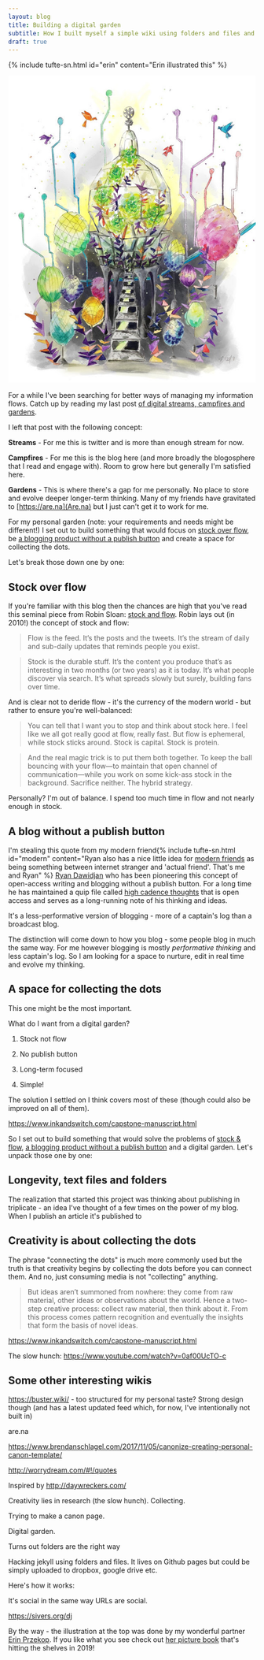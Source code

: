 ```yaml
---
layout: blog
title: Building a digital garden
subtitle: How I built myself a simple wiki using folders and files and published via Jekyll
draft: true
---
```


{% include tufte-sn.html id="erin" content="Erin illustrated this" %}

![](/images/digital-garden-cleaned.jpg)

For a while I've been searching for better ways of managing my information flows. Catch up by reading my last post [of digital streams, campfires and gardens](https://tomcritchlow.com/2018/10/10/of-gardens-and-wikis/).

I left that post with the following concept:

**Streams** - For me this is twitter and is more than enough stream for now.

**Campfires** - For me this is the blog here (and more broadly the blogosphere that I read and engage with). Room to grow here but generally I'm satisfied here.

**Gardens** - This is where there's a gap for me personally. No place to store and evolve deeper longer-term thinking. Many of my friends have gravitated to [https://are.na](Are.na) but I just can't get it to work for me.

For my personal garden (note: your requirements and needs might be different!) I set out to build something that would focus on [stock over flow](http://snarkmarket.com/2010/4890), be [a blogging product without a publish button](https://twitter.com/ryandawidjan/status/1077641141221249031) and create a space for collecting the dots.

Let's break those down one by one:

## Stock over flow

If you're familiar with this blog then the chances are high that you've read this seminal piece from Robin Sloan: [stock and flow](http://snarkmarket.com/2010/4890). Robin lays out (in 2010!) the concept of stock and flow:

> Flow is the feed. It’s the posts and the tweets. It’s the stream of daily and sub-daily updates that reminds people you exist.

> Stock is the durable stuff. It’s the content you produce that’s as interesting in two months (or two years) as it is today. It’s what people discover via search. It’s what spreads slowly but surely, building fans over time.

And is clear not to deride flow - it's the currency of the modern world - but rather to ensure you're well-balanced:

> You can tell that I want you to stop and think about stock here. I feel like we all got really good at flow, really fast. But flow is ephemeral, while stock sticks around. Stock is capital. Stock is protein.

> And the real magic trick is to put them both together. To keep the ball bouncing with your flow—to maintain that open channel of communication—while you work on some kick-ass stock in the background. Sacrifice neither. The hybrid strategy.

Personally? I'm out of balance. I spend too much time in flow and not nearly enough in stock.

## A blog without a publish button

I'm stealing this quote from my modern friend{% include tufte-sn.html id="modern" content="Ryan also has a nice little idea for <a href='https://medium.com/@ryandawidjan/modern-friends-e9ca5b6f855a'>modern friends</a> as being something between internet stranger and 'actual friend'. That's me and Ryan" %} <a href="https://twitter.com/ryandawidjan">Ryan Dawidjan</a> who has been pioneering this concept of open-access writing and blogging without a publish button. For a long time he has maintained a quip file called [high cadence thoughts](https://quip.com/jgBUALiGBjwp) that is open access and serves as a long-running note of his thinking and ideas.

It's a less-performative version of blogging - more of a captain's log than a broadcast blog.

The distinction will come down to how you blog - some people blog in much the same way. For me however blogging is mostly *performative thinking* and less captain's log. So I am looking for a space to nurture, edit in real time and evolve my thinking.

## A space for collecting the dots

This one might be the most important. 



What do I want from a digital garden?

1) Stock not flow

2) No publish button

3) Long-term focused

4) Simple!

The solution I settled on I think covers most of these (though could also be improved on all of them).

https://www.inkandswitch.com/capstone-manuscript.html

So I set out to build something that would solve the problems of [stock & flow](http://snarkmarket.com/2010/4890), [a blogging product without a publish button](https://twitter.com/ryandawidjan/status/1077641141221249031) and a digital garden. Let's unpack those one by one:

## Longevity, text files and folders

The realization that started this project was thinking about publishing in triplicate - an idea I've thought of a few times on the power of my blog. When I publish an article it's published to 

## Creativity is about collecting the dots

The phrase "connecting the dots" is much more commonly used but the truth is that creativity begins by collecting the dots before you can connect them. And no, just consuming media is not "collecting" anything.

>But ideas aren’t summoned from nowhere: they come from raw material, other ideas or observations about the world. Hence a two-step creative process: collect raw material, then think about it. From this process comes pattern recognition and eventually the insights that form the basis of novel ideas.

https://www.inkandswitch.com/capstone-manuscript.html

The slow hunch: https://www.youtube.com/watch?v=0af00UcTO-c


## Some other interesting wikis

https://buster.wiki/ - too structured for my personal taste? Strong design though (and has a latest updated feed which, for now, I've intentionally not built in)

are.na

https://www.brendanschlagel.com/2017/11/05/canonize-creating-personal-canon-template/

http://worrydream.com/#!/quotes

Inspired by http://daywreckers.com/



Creativity lies in research (the slow hunch). Collecting.

Trying to make a canon page.

Digital garden.

Turns out folders are the right way 

Hacking jekyll using folders and files. It lives on Github pages but could be simply uploaded to dropbox, google drive etc.

Here's how it works:

It's social in the same way URLs are social.

https://sivers.org/dj


By the way - the illustration at the top was done by my wonderful partner [Erin Przekop](http://erinprz.com). If you like what you see check out [her picture book](http://erinprz.com/journey/) that's hitting the shelves in 2019!


